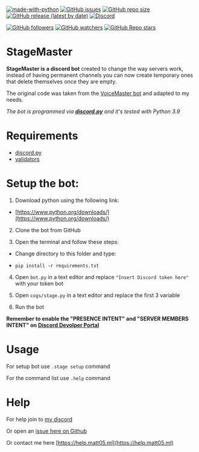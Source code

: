 [![made-with-python](https://img.shields.io/badge/Made%20with-Python-1f425f.svg)](https://www.python.org/)
[![GitHub issues](https://img.shields.io/github/issues/Matt0550/StageMaster-Discord-Bot)](https://github.com/Matt0550/StageMaster-Discord-Bot/issues)
[![GitHub repo size](https://img.shields.io/github/repo-size/Matt0550/StageMaster-Discord-Bot)](https://github.com/Matt0550/StageMaster-Discord-Bot/)
[![GitHub release (latest by date)](https://img.shields.io/github/downloads/Matt0550/StageMaster-Discord-Bot/latest/total)](https://github.com/Matt0550/StageMaster-Discord-Bot/releases)
[![Discord](https://img.shields.io/discord/828990499507404820)](https://discord.gg/5WrVyQKWAr)

[![GitHub followers](https://img.shields.io/github/followers/Matt0550?style=social)](https://github.com/Matt0550?tab=followers)
[![GitHub watchers](https://img.shields.io/github/watchers/Matt0550/StageMaster-Discord-Bot?style=social)](https://github.com/Matt0550/StageMaster-Discord-Bot/watchers)
[![GitHub Repo stars](https://img.shields.io/github/stars/Matt0550/StageMaster-Discord-Bot?style=social)](https://github.com/Matt0550/StageMaster-Discord-Bot/stargazers)
# StageMaster

**StageMaster is a discord bot** created to change the way servers work, instead of having permanent channels you can now create temporary ones that delete themselves once they are empty.

The original code was taken from the [VoiceMaster bot](https://github.com/SamSanai/VoiceMaster-Discord-Bot) and adapted to my needs.

_The bot is programmed via [**discord.py**](https://pypi.org/project/discord.py/) and it's tested with Python 3.9_
# Requirements
- [discord.py](https://pypi.org/project/discord.py/)
- [validators](https://pypi.org/project/validators/)
# Setup the bot:

1. Download python using the following link:

- [https://www.python.org/downloads/](https://www.python.org/downloads/)

2. Clone the bot from GitHub

3. Open the terminal and follow these steps:

- Change directory to this folder and type:

- `pip install -r requirements.txt`

4. Open `bot.py` in a text editor and replace `"Insert Discord token here"` with your token bot

5. Open `cogs/stage.py` in a text editor and replace the first 3 variable

6. Run the bot

**Remember to enable the "PRESENCE INTENT" and "SERVER MEMBERS INTENT" on [Discord Devolper Portal](https://discord.com/developers/applications/)**
# Usage
For setup bot use `.stage setup` command

For the command list use `.help` command

# Help
For help join to [my discord](https://discord.gg/5WrVyQKWAr)

Or open an [issue here on Github](https://github.com/Matt0550/StageMaster-Discord-Bot/issues)

Or contact me here [https://help.matt05.ml](https://help.matt05.ml)
